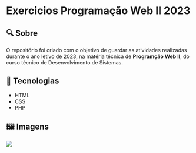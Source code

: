 # Exercicios Programação Web II 2023

<h2> &#x1F50D Sobre </h2>
<p> O repositório foi criado com o objetivo de guardar as atividades realizadas durante o ano letivo de 2023, na matéria técnica de <strong>Programção Web II</strong>, do curso técnico de Desenvolvimento de Sistemas. </p>

<h2> &#x1F527 Tecnologias </h2>
<ul>
  <li>HTML</li>
  <li>CSS</li>
  <li>PHP</li>
</ul>
<h2>&#x1F5BC Imagens</h2>
<img src="![form-tela01](https://user-images.githubusercontent.com/102179005/232187156-889e5b3f-7022-43d8-a35f-f3eca4bdd6d5.png)"/>

